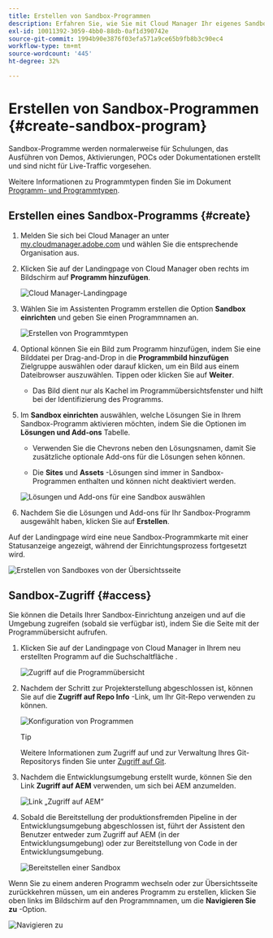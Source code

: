 ```yaml
---
title: Erstellen von Sandbox-Programmen
description: Erfahren Sie, wie Sie mit Cloud Manager Ihr eigenes Sandbox-Programm für Schulungs-, Demo-, POC- oder andere produktionsfremde Zwecke erstellen.
exl-id: 10011392-3059-4bb0-88db-0af1d390742e
source-git-commit: 1994b90e3876f03efa571a9ce65b9fb8b3c90ec4
workflow-type: tm+mt
source-wordcount: '445'
ht-degree: 32%

---
```


# Erstellen von Sandbox-Programmen {#create-sandbox-program}

Sandbox-Programme werden normalerweise für Schulungen, das Ausführen von Demos, Aktivierungen, POCs oder Dokumentationen erstellt und sind nicht für Live-Traffic vorgesehen.

Weitere Informationen zu Programmtypen finden Sie im Dokument [Programm- und Programmtypen](program-types.md).

## Erstellen eines Sandbox-Programms {#create}

1. Melden Sie sich bei Cloud Manager an unter [my.cloudmanager.adobe.com](https://my.cloudmanager.adobe.com/) und wählen Sie die entsprechende Organisation aus.

1. Klicken Sie auf der Landingpage von Cloud Manager oben rechts im Bildschirm auf **Programm hinzufügen**.

   ![Cloud Manager-Landingpage](assets/cloud-manager-my-programs.png)

1. Wählen Sie im Assistenten Programm erstellen die Option **Sandbox einrichten** und geben Sie einen Programmnamen an.

   ![Erstellen von Programmtypen](assets/create-sandbox.png)

1. Optional können Sie ein Bild zum Programm hinzufügen, indem Sie eine Bilddatei per Drag-and-Drop in die **Programmbild hinzufügen** Zielgruppe auswählen oder darauf klicken, um ein Bild aus einem Dateibrowser auszuwählen. Tippen oder klicken Sie auf **Weiter**.

   * Das Bild dient nur als Kachel im Programmübersichtsfenster und hilft bei der Identifizierung des Programms.

1. Im **Sandbox einrichten** auswählen, welche Lösungen Sie in Ihrem Sandbox-Programm aktivieren möchten, indem Sie die Optionen im **Lösungen und Add-ons** Tabelle.

   * Verwenden Sie die Chevrons neben den Lösungsnamen, damit Sie zusätzliche optionale Add-ons für die Lösungen sehen können.

   * Die **Sites** und **Assets** -Lösungen sind immer in Sandbox-Programmen enthalten und können nicht deaktiviert werden.

   ![Lösungen und Add-ons für eine Sandbox auswählen](assets/sandbox-solutions-add-ons.png)

1. Nachdem Sie die Lösungen und Add-ons für Ihr Sandbox-Programm ausgewählt haben, klicken Sie auf **Erstellen**.

Auf der Landingpage wird eine neue Sandbox-Programmkarte mit einer Statusanzeige angezeigt, während der Einrichtungsprozess fortgesetzt wird.

![Erstellen von Sandboxes von der Übersichtsseite](assets/sandbox-setup.png)

## Sandbox-Zugriff {#access}

Sie können die Details Ihrer Sandbox-Einrichtung anzeigen und auf die Umgebung zugreifen (sobald sie verfügbar ist), indem Sie die Seite mit der Programmübersicht aufrufen.

1. Klicken Sie auf der Landingpage von Cloud Manager in Ihrem neu erstellten Programm auf die Suchschaltfläche .

   ![Zugriff auf die Programmübersicht](assets/program-overview-sandbox.png)

1. Nachdem der Schritt zur Projekterstellung abgeschlossen ist, können Sie auf die **Zugriff auf Repo Info** -Link, um Ihr Git-Repo verwenden zu können.

   ![Konfiguration von Programmen](assets/create-program4.png)

   >[!TIP]
   >
   >Weitere Informationen zum Zugriff auf und zur Verwaltung Ihres Git-Repositorys finden Sie unter [Zugriff auf Git](/help/implementing/cloud-manager/managing-code/accessing-repos.md).

1. Nachdem die Entwicklungsumgebung erstellt wurde, können Sie den Link **Zugriff auf AEM** verwenden, um sich bei AEM anzumelden.

   ![Link „Zugriff auf AEM“](assets/create-program-5.png)

1. Sobald die Bereitstellung der produktionsfremden Pipeline in der Entwicklungsumgebung abgeschlossen ist, führt der Assistent den Benutzer entweder zum Zugriff auf AEM (in der Entwicklungsumgebung) oder zur Bereitstellung von Code in der Entwicklungsumgebung.

   ![Bereitstellen einer Sandbox](assets/create-program-setup-deploy.png)

Wenn Sie zu einem anderen Programm wechseln oder zur Übersichtsseite zurückkehren müssen, um ein anderes Programm zu erstellen, klicken Sie oben links im Bildschirm auf den Programmnamen, um die **Navigieren Sie zu** -Option.

![Navigieren zu](assets/create-program-a1.png)
